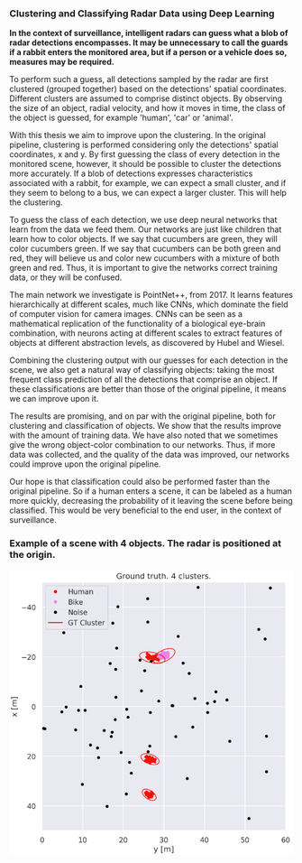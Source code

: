 ### Clustering and Classifying Radar Data using Deep Learning

**In the context of surveillance, intelligent radars can guess what a blob of radar detections encompasses. It may be unnecessary to call the guards if a rabbit enters the monitored area, but if a person or a vehicle does so, measures may be required.**

To perform such a guess, all detections sampled by the radar are first clustered (grouped together) based on the detections' spatial coordinates. Different clusters are assumed to comprise distinct objects. By observing the size of an object, radial velocity, and how it moves in time, the class of the object is guessed, for example 'human', 'car' or 'animal'.

With this thesis we aim to improve upon the clustering. In the original pipeline, clustering is performed considering only the detections' spatial coordinates, x and y. By first guessing the class of every detection in the monitored scene, however, it should be possible to cluster the detections more accurately. If a blob of detections expresses characteristics associated with a rabbit, for example, we can expect a small cluster, and if they seem to belong to a bus, we can expect a larger cluster. This will help the clustering.

To guess the class of each detection, we use deep neural networks that learn from the data we feed them.
Our networks are just like children that learn how to color objects. If we say that cucumbers are green, they will color cucumbers green. If we say that cucumbers can be both green and red, they will believe us and color new cucumbers with a mixture of both green and red. Thus, it is important to give the networks correct training data, or they will be confused.

The main network we investigate is PointNet++, from 2017. It learns features hierarchically at different scales, much like CNNs, which dominate the field of computer vision for camera images. CNNs can be seen as a mathematical replication of the functionality of a biological eye-brain combination, with neurons acting at different scales to extract features of objects at different abstraction levels, as discovered by Hubel and Wiesel.

Combining the clustering output with our guesses for each detection in the scene, we also get a natural way of classifying objects: taking the most frequent class prediction of all the detections that comprise an object. If these classifications are better than those of the original pipeline, it means we can improve upon it.

The results are promising, and on par with the original pipeline, both for clustering and classification of objects. We show that the results improve with the amount of training data. We have also noted that we sometimes give the wrong object-color combination to our networks. Thus, if more data was collected, and the quality of the data was improved, our networks could improve upon the original pipeline.

Our hope is that classification could also be performed faster than the original pipeline. So if a human enters a scene, it can be labeled as a human more quickly, decreasing the probability of it leaving the scene before being classified. This would be very beneficial to the end user, in the context of surveillance.

### Example of a scene with 4 objects. The radar is positioned at the origin.

![Image](images/semseg_gt.png)


